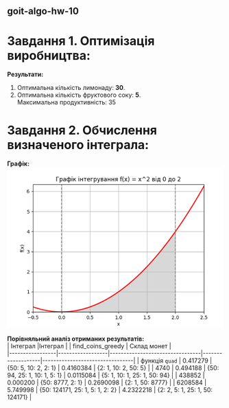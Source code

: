 ## goit-algo-hw-10
# Завдання 1. Оптимізація виробництва:
**Результати:**
1. Оптимальна кількість лимонаду: **30**.<br>
2. Оптимальна кількість фруктового соку: **5**.<br>
Максимальна продуктивність: 35<br>

# Завдання 2. Обчислення визначеного інтеграла:
**Графік:**<br>
![Images/plot.png](https://github.com/Spogoretskyi/goit-algo-hw-10/blob/main/Images/plot.png)

**Порівняльний аналіз отриманих результатів:**<br>
| Інтеграл        |Інтеграл |            | find_coins_greedy | Склад монет                     |  
|-----------------|------------------|---------------------------------|-------------------|---------------------------------|
| функція `quad`   | 0.417279         | {50: 5, 10: 2, 2: 1}            | 0.4160384         | {2: 1, 10: 2, 50: 5}            |
| 4740            | 0.494188         | {50: 94, 25: 1, 10: 1, 5: 1}    | 0.0115084         | {5: 1, 10: 1, 25: 1, 50: 94}    |
| 438852          | 0.000200         | {50: 8777, 2: 1}                | 0.2690098         | {2: 1, 50: 8777}                |
| 6208584         | 5.749998         | {50: 124171, 25: 1, 5: 1, 2: 2} | 4.2322218         | {2: 2, 5: 1, 25: 1, 50: 124171} |
